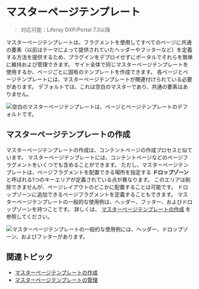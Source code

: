 # マスターページテンプレート

> 対応可能：Liferay DXP/Portal 7.3以降

マスターページテンプレートは、フラグメントを使用してすべてのページに共通の要素（以前はテーマによって提供されていたヘッダーやフッターなど）を定義する方法を提供するため、プラグインをデプロイせずにポータルでそれらを簡単に維持および管理できます。 サイト全体で同じマスターページテンプレートを使用するか、ページごとに固有のテンプレートを作成できます。 各ページとページテンプレートには、マスターページテンプレートが関連付けられている必要があります。 デフォルトでは、これは空白のマスターであり、共通の要素はありません。

![空白のマスターページテンプレートは、ページとページテンプレートのデフォルトです。](./master-page-templates/images/01.png)

## マスターページテンプレートの作成

マスターページテンプレートの作成は、コンテントページの作成プロセスと似ています。 マスターページテンプレートには、コンテントページなどのページフラグメントをいくつでも含めることができます。 ただし、マスターページテンプレートは、ページフラグメントを配置できる場所を指定する **ドロップゾーン** と呼ばれる1つのキーエリアが定義されている点が異なります。 このエリアは削除できませんが、ページレイアウトのどこかに配置することは可能です。 ドロップゾーンに追加できるページフラグメントを定義することもできます。 マスターページテンプレートの一般的な使用例は、ヘッダー、フッター、およびドロップゾーンを持つことです。 詳しくは、 [マスターページテンプレートの作成](./creating-a-master-page-template.md) を参照してください。

![マスターページテンプレートの一般的な使用例には、ヘッダー、ドロップゾーン、およびフッターがあります。](./master-page-templates/images/02.png)

## 関連トピック

- [マスターページテンプレートの作成](./creating-a-master-page-template.md)
- [マスターページテンプレートの管理](./managing-master-page-templates.md)
